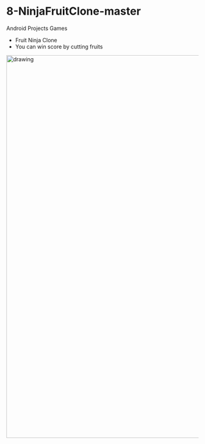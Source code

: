 # 8-NinjaFruitClone-master
Android Projects Games


- Fruit Ninja Clone 
- You can win score by cutting fruits
<img src="https://user-images.githubusercontent.com/88238748/160487559-5421efa1-7d54-4239-93dc-deb1d52d24f6.png" alt="drawing" style="width:1000px;"/>


